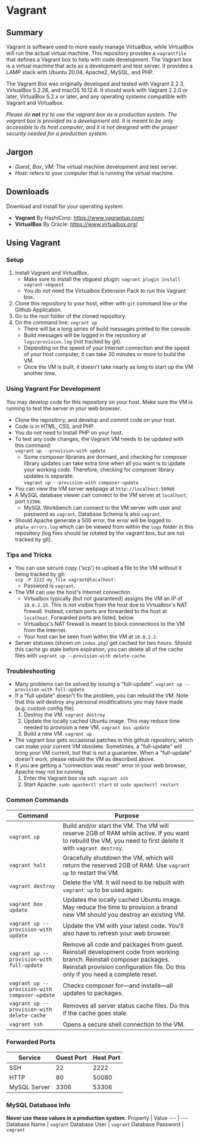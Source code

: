 # Vagrant
## Summary
Vagrant is software used to more easily manage VirtualBox, while VirtualBox will run the actual virtual machine.  This repository provides a `vagrantfile` that defines a Vagrant box to help with code development.  The Vagrant box is a virtual machine that acts as a development and test server.  It provides a LAMP stack with Ubuntu 20.04, Apache2, MySQL, and PHP.

The Vagrant Box was originally developed and tested with Vagrant 2.2.3, VirtualBox 5.2.26, and macOS 10.12.6.  It should work with Vagrant 2.2.0 or later, VirtualBox 5.2.x or later, and any operating systems compatible with Vagrant and Virtualbox.

_Please do **not** try to use the vagrant box as a production system.  The vagrant box is provided as a development aid.  It is meant to be only accessible to its host computer, and it is not designed with the proper security needed for a production system._

## Jargon
* *Guest*, *Box*, *VM*:  The virtual machine development and test server.
* *Host*: refers to your computer that is running the virtual machine.

## Downloads
Download and install for your operating system:
* **Vagrant** By HashiCorp: https://www.vagrantup.com/
* **VirtualBox** By Oracle: https://www.virtualbox.org/

## Using Vagrant
### Setup
1. Install Vagrant and VirtualBox.
    * Make sure to install the vbguest plugin:  `vagrant plugin install vagrant-vbguest`
    * You do _not_ need the Virtualbox Extension Pack to run this Vagrant box.
2. Clone this repository to your host, either with `git` command line or the Github Application.
3. Go to the root folder of the cloned repository.
4. On the command line: `vagrant up`
    * There will be a long series of build messages printed to the console.
    * Build messages will be logged in the repository at `logs/provision.log` (not tracked by git).
    * Depending on the speed of your Internet connection and the speed of your host computer, it can take 30 minutes or more to build the VM.
    * Once the VM is built, it doesn't take nearly as long to start up the VM another time.

### Using Vagrant For Development
You may develop code for this repository on your host.  Make sure the VM is running to test the server in your web browser.

* Clone the repository, and develop and commit code on your host.
* Code is in HTML, CSS, and PHP.
* You do _not_ need to install PHP on your host.
* To test any code changes, the Vagrant VM needs to be updated with this command:<br />
`vagrant up --provision-with update`
    * Some composer libraries are dormant, and checking for composer library updates can take extra time when all you want is to update your working code.  Therefore, checking for composer library updates is separate:<br />
    `vagrant up --provision-with composer-update`
* You can view the VM server webpage at `http://localhost:50080`
* A MySQL database viewer can connect to the VM server at `localhost`, port `53306`.
    * MySQL Workbench can connect to the VM server with user and password as `vagrant`.  Database Schema is also `vagrant`.
* Should Apache generate a 500 error, the error will be logged to `phplw_errors.log` which can be viewed from within the `logs` folder in this repository (log files should be rotated by the vagrant box, but are not tracked by git).

### Tips and Tricks
* You can use secure copy ('scp') to upload a file to the VM without it being tracked by git:<br />
`scp -P 2222 my_file vagrant@localhost:`
    * Password is `vagrant`.
* The VM can use the host's Internet connection.
    * Virtualbox typically (but not guaranteed) assigns the VM an IP of `10.0.2.15`.  This is not visible from the host due to Virtualbox's NAT firewall.  Instead, certain ports are forwarded to the host at `localhost`.  Forwarded ports are listed, below.
    * Virtualbox's NAT firewall is meant to block connections to the VM from the Internet.
    * Your host can be seen from within the VM at `10.0.2.2`.
* Server statuses (shown on `index.php`) get cached for two hours.  Should this cache go stale before expiration, you can delete all of the cache files with `vagrant up --provision-with delete-cache`.

### Troubleshooting
* Many problems can be solved by issuing a "full-update". `vagrant up --provision-with full-update`
* If a "full update" doesn't fix the problem, you can rebuild the VM.  Note that this will destroy any personal modifications you may have made (e.g. custom config file).
    1. Destroy the VM. `vagrant destroy`
    2. Update the locally cached Ubuntu image.  This may reduce time needed to provision a new VM. `vagrant box update`
    3. Build a new VM. `vagrant up`
* The vagrant box gets occasional patches in this github repository, which can make your current VM obsolete.  Sometimes, a "full-update" will bring your VM current, but that is not a guarantee.  When a "full-update" doesn't work, please rebuild the VM as described above.
* If you are getting a "connection was reset" error in your web browser, Apache may not be running.
    1. Enter the Vagrant box via ssh. `vagrant ssh`
    2. Start Apache. `sudo apachectl start` or `sudo apachectl restart`

### Common Commands
Command | Purpose
--- | ---
`vagrant up` | Build and/or start the VM.  The VM will reserve 2GB of RAM while active.  If you want to rebuild the VM, you need to first delete it with `vagrant destroy`.
`vagrant halt` | Gracefully shutdown the VM, which will return the reserved 2GB of RAM.  Use `vagrant up` to restart the VM.
`vagrant destroy` | Delete the VM.  It will need to be rebuilt with `vagrant up` to be used again.
`vagrant box update` | Updates the locally cached Ubuntu image.  May reduce the time to provision a brand new VM should you destroy an existing VM.
`vagrant up --provision-with update` | Update the VM with your latest code.  You'll also have to refresh your web browser.
`vagrant up --provision-with full-update` | Remove all code and packages from guest.  Reinstall development code from working branch.  Reinstall composer packages.  Reinstall provision configuration file.  Do this only if you need a complete reset.
`vagrant up --provision-with composer-update` | Checks composer for&mdash;and installs&mdash;all updates to packages.
`vagrant up --provision-with delete-cache` | Removes all server status cache files.  Do this if the cache goes stale.
`vagrant ssh` | Opens a secure shell connection to the VM.

### Forwarded Ports
Service | Guest Port | Host Port
--- | --- | ---
SSH | 22 | 2222
HTTP | 80 | 50080
MySQL Server | 3306 | 53306

### MySQL Database Info
**Never use these values in a production system.**
Property | Value
--- | ---
Database Name | `vagrant`
Database User | `vagrant`
Database Password | `vagrant`
